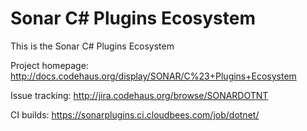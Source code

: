 Sonar C# Plugins Ecosystem
=========================

This is the Sonar C# Plugins Ecosystem

Project homepage:
http://docs.codehaus.org/display/SONAR/C%23+Plugins+Ecosystem

Issue tracking:
http://jira.codehaus.org/browse/SONARDOTNT

CI builds:
https://sonarplugins.ci.cloudbees.com/job/dotnet/

